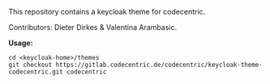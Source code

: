 This repository contains a keycloak theme for codecentric.

Contributors: Dieter Dirkes & Valentina Arambasic.

**Usage:**

    cd <keycloak-home>/themes
    git checkout https://gitlab.codecentric.de/codecentric/keycloak-theme-codecentric.git codecentric
